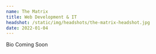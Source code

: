 ```yaml
---
name: The Matrix
title: Web Development & IT
headshot: /static/img/headshots/the-matrix-headshot.jpg
date: 2022-01-04
---
```


Bio Coming Soon

